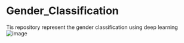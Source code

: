 # Gender_Classification
Tis repository represent the gender classification using deep learning
![image](https://user-images.githubusercontent.com/33619392/73286058-a5a8f200-41ff-11ea-8afa-c45802c6a095.png)

